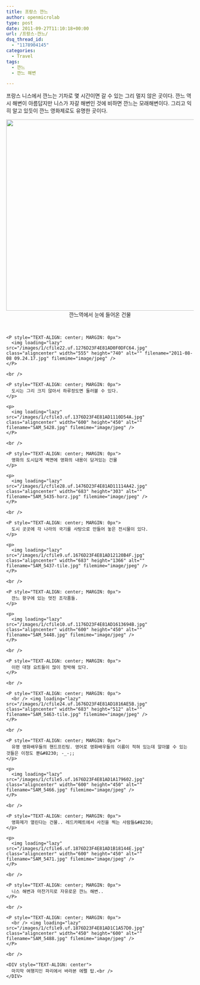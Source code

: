 ```yaml
---
title: 프랑스 깐느
author: openmicrolab
type: post
date: 2011-09-27T11:10:18+00:00
url: /프랑스-깐느/
dsq_thread_id:
  - "1178904145"
categories:
  - Travel
tags:
  - 깐느
  - 깐느 해변

---
```

프랑스 니스에서 깐느는 기차로 몇 시간이면 갈 수 있는 그리 멀지 않은 곳이다. 깐느 역시 해변이 아름답지만 니스가 자갈 해변인 것에 비하면 깐느는 모래해변이다. 그리고 익히 알고 있듯이 깐느 영화제로도 유명한 곳이다.

<DIV style="TEXT-ALIGN: center">
  <img loading="lazy" src="/images/1/cfile24.uf.1376D23F4E81AD100FE518.jpg" class="aligncenter" width="683" height="512" alt="" filename="2011-08-08 09.38.42.jpg" filemime="image/jpeg" />깐느역에서 눈에 들어온 건물</p> 
  
  <p>
    </DIV><br /> 
    
    <P style="TEXT-ALIGN: center; MARGIN: 0px">
      <img loading="lazy" src="/images/1/cfile22.uf.1276D23F4E81AD0F0DFC64.jpg" class="aligncenter" width="555" height="740" alt="" filename="2011-08-08 09.24.17.jpg" filemime="image/jpeg" />
    </P>
    
    <br /> 
    
    <P style="TEXT-ALIGN: center; MARGIN: 0px">
      도시는 그리 크지 않아서 하루정도면 둘러볼 수 있다.
    </p>
    
    <p>
      <img loading="lazy" src="/images/1/cfile3.uf.1376D23F4E81AD1110D54A.jpg" class="aligncenter" width="600" height="450" alt="" filename="SAM_5428.jpg" filemime="image/jpeg" />
    </P>
    
    <br /> 
    
    <P style="TEXT-ALIGN: center; MARGIN: 0px">
      영화의 도시답게 벽면에 영화의 내용이 담겨있는 건물
    </p>
    
    <p>
      <img loading="lazy" src="/images/1/cfile28.uf.1476D23F4E81AD11114A42.jpg" class="aligncenter" width="683" height="303" alt="" filename="SAM_5435-horz.jpg" filemime="image/jpeg" />
    </P>
    
    <br /> 
    
    <P style="TEXT-ALIGN: center; MARGIN: 0px">
      도시 곳곳에 각 나라의 국기를 사탕으로 만들어 놓은 전시물이 있다.
    </p>
    
    <p>
      <img loading="lazy" src="/images/1/cfile9.uf.1676D23F4E81AD12120B4F.jpg" class="aligncenter" width="683" height="1366" alt="" filename="SAM_5437-tile.jpg" filemime="image/jpeg" />
    </P>
    
    <br /> 
    
    <P style="TEXT-ALIGN: center; MARGIN: 0px">
      깐느 항구에 있는 멋진 조각품들.
    </p>
    
    <p>
      <img loading="lazy" src="/images/1/cfile10.uf.1176D23F4E81AD1613694B.jpg" class="aligncenter" width="600" height="450" alt="" filename="SAM_5448.jpg" filemime="image/jpeg" />
    </P>
    
    <br /> 
    
    <P style="TEXT-ALIGN: center; MARGIN: 0px">
      이런 대형 요트들이 많이 정박해 있다.
    </P>
    
    <br /> 
    
    <P style="TEXT-ALIGN: center; MARGIN: 0px">
      <br /> <img loading="lazy" src="/images/1/cfile24.uf.1676D23F4E81AD1816AE5B.jpg" class="aligncenter" width="683" height="512" alt="" filename="SAM_5463-tile.jpg" filemime="image/jpeg" />
    </P>
    
    <br /> 
    
    <P style="TEXT-ALIGN: center; MARGIN: 0px">
      유명 영화배우들의 핸드프린팅. 영어로 영화배우들의 이름이 적혀 있는데 알아볼 수 있는 것들은 이정도 뿐&#8230; -_-;;
    </p>
    
    <p>
      <img loading="lazy" src="/images/1/cfile5.uf.1676D23F4E81AD1A179602.jpg" class="aligncenter" width="600" height="450" alt="" filename="SAM_5466.jpg" filemime="image/jpeg" />
    </P>
    
    <br /> 
    
    <P style="TEXT-ALIGN: center; MARGIN: 0px">
      영화제가 열린다는 건물.. 레드카페트에서 사진을 찍는 사람들&#8230;
    </p>
    
    <p>
      <img loading="lazy" src="/images/1/cfile6.uf.1876D23F4E81AD1B18144E.jpg" class="aligncenter" width="600" height="450" alt="" filename="SAM_5471.jpg" filemime="image/jpeg" />
    </P>
    
    <br /> 
    
    <P style="TEXT-ALIGN: center; MARGIN: 0px">
      니스 해변과 마찬가지로 자유로운 깐느 해변..
    </P>
    
    <br /> 
    
    <P style="TEXT-ALIGN: center; MARGIN: 0px">
      <br /> <img loading="lazy" src="/images/1/cfile9.uf.1876D23F4E81AD1C1A57D0.jpg" class="aligncenter" width="450" height="600" alt="" filename="SAM_5488.jpg" filemime="image/jpeg" />
    </P>
    
    <br /> 
    
    <DIV style="TEXT-ALIGN: center">
      마지막 여행지인 파리에서 바라본 에펠 탑.<br />
    </DIV>
  </p>